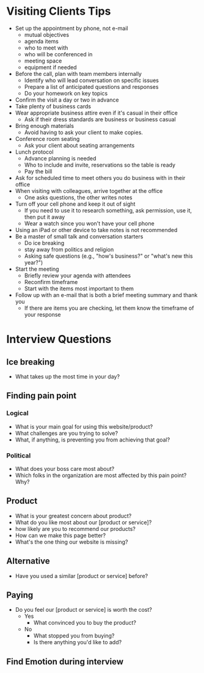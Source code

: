 # Visiting Clients Tips
* Set up the appointment by phone, not e-mail
  * mutual objectives
  * agenda items
  * who to meet with
  * who will be conferenced in
  * meeting space
  * equipment if needed
* Before the call, plan with team members internally
  * Identify who will lead conversation on specific issues
  * Prepare a list of anticipated questions and responses
  * Do your homework on key topics
* Confirm the visit a day or two in advance
* Take plenty of business cards
* Wear appropriate business attire even if it's casual in their office
  * Ask if their dress standards are business or business casual
* Bring enough materials
  * Avoid having to ask your client to make copies.
* Conference room seating
  * Ask your client about seating arrangements
* Lunch protocol
  * Advance planning is needed
  * Who to include and invite, reservations so the table is ready
  * Pay the bill
* Ask for scheduled time to meet others you do business with in their office
* When visiting with colleagues, arrive together at the office
  * One asks questions, the other writes notes
* Turn off your cell phone and keep it out of sight
  * If you need to use it to research something, ask permission, use it, then put it away
  * Wear a watch since you won't have your cell phone
* Using an iPad or other device to take notes is not recommended
* Be a master of small talk and conversation starters
  * Do ice breaking
  * stay away from politics and religion
  * Asking safe questions (e.g., "how's business?" or "what's new this year?")
* Start the meeting
  * Briefly review your agenda with attendees
  * Reconfirm timeframe
  * Start with the items most important to them
* Follow up with an e-mail that is both a brief meeting summary and thank you
  * If there are items you are checking, let them know the timeframe of your response

# Interview Questions
## Ice breaking
* What takes up the most time in your day?

## Finding pain point
### Logical
* What is your main goal for using this website/product?
* What challenges are you trying to solve?
* What, if anything, is preventing you from achieving that goal?

### Political
* What does your boss care most about?
* Which folks in the organization are most affected by this pain point? Why?

## Product
* What is your greatest concern about product?
* What do you like most about our [product or service]?
* how likely are you to recommend our products?
* How can we make this page better?
* What's the one thing our website is missing?

## Alternative
* Have you used a similar [product or service] before?

## Paying
* Do you feel our [product or service] is worth the cost?
  * Yes
    * What convinced you to buy the product?
  * No
    * What stopped you from buying?
    * Is there anything you'd like to add?

## Find Emotion during interview


